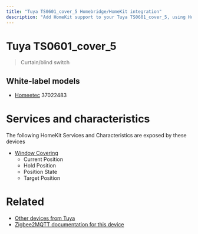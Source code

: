 ```yaml
---
title: "Tuya TS0601_cover_5 Homebridge/HomeKit integration"
description: "Add HomeKit support to your Tuya TS0601_cover_5, using Homebridge, Zigbee2MQTT and homebridge-z2m."
---
```

<!---
This file has been GENERATED using src/docgen/docgen.ts
DO NOT EDIT THIS FILE MANUALLY!
-->
# Tuya TS0601_cover_5
> Curtain/blind switch


## White-label models
* [Homeetec](../index.md#homeetec) 37022483

# Services and characteristics
The following HomeKit Services and Characteristics are exposed by
these devices

* [Window Covering](../../cover.md)
  * Current Position
  * Hold Position
  * Position State
  * Target Position


# Related
* [Other devices from Tuya](../index.md#tuya)
* [Zigbee2MQTT documentation for this device](https://www.zigbee2mqtt.io/devices/TS0601_cover_5.html)